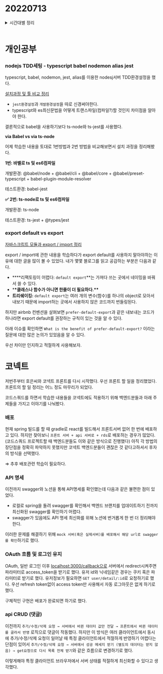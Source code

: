 # 20220713

<details>
<summary>시간대별 정리</summary>

### 오전

gitbook

- babel 정리
- 모듈 정리
- export / export default / import

jest, nodejs, typescript 환경설정

jest module 에러 해결

### 오후

nodejs - jest, typescript,nodemon,babel 세팅 마무리

- babel vs typescrip 컴파일 비교

### 저녁

코넥트

- 회의

</details>
<br>

# 개인공부

### nodejs TDD세팅 - typescript babel nodemon alias jest

typescript, babel, nodemon, jest, alias를 이용한 nodesj서버 TDD환경설정을 했다.

[설치과정 및 툴 비교 정리](https://kimyouknow.gitbook.io/til/js/node-js/nodejs-jest-typescript-nodemon-babel)

- `jest환경설정`과 `개발환경설정`을 따로 신경써야한다.
- typescript와 es최신문법을 어떻게 트랜스파일(컴파일?)할 것인지 차이점을 알아야 한다.

결론적으로 babel을 사용하기보다 ts-node와 ts-jest를 사용했다.

**via Babel vs via ts-node**

어제 학습한 내용을 토대로 1번방법과 2번 방법을 비교해보면서 설치 과정을 정리해봤다.

**1번: 바벨로 ts 및 es6컴파일**

개발환경: @babel/node + @babel/cli + @babel/core + @babel/preset-typescript + babel-plugin-module-resolver

테스트환경: babel-jest

**✅ 2번: ts-node로 ts 및 es6컴파일**

개발환경: ts-node

테스트환경: ts-jest + @types/jest

### export default vs export

[자바스크립트 모듈과 export / import 정리](https://kimyouknow.gitbook.io/til/js/undefined/export-import)

export / import에 관한 내용을 학습하다가 export default를 사용하지 말아야하는 이유에 대한 글을 많이 볼 수 있었다. 내가 몇몇 블로그를 읽고 공감하는 부분은 다음과 같다.

- \***\*리팩토링이 어렵다: `default export`**는 가져다 쓰는 곳에서 네이밍을 바꿔서 쓸 수 있다.
- \***\*클래스나 함수가 아니면 한줄이 더 필요하다.\*\***
- **트리쉐이킹:** `default export`는 여러 개의 변수(함수)를 하나의 object로 모아서 내보기 때문에 import하는 곳에서 사용하지 않은 코드까지 번들링된다.

하지만 airbnb 컨벤션을 살펴보면 `prefer-default-export`과 같은 내보내는 코드가 하나라면 export default를 권장하는 규칙이 있는 것을 알 수 있다.

아래 이슈를 확인하면 `What is the benefit of prefer-default-export?` 이라는 질문에 대한 많은 논의가 있었음을 알 수 있다.

우선 차이만 인지하고 적절하게 사용해보자.

# 코넥트

저번주부터 호은씨와 코넥트 프론트를 다시 시작했다. 우선 프론트 할 일을 정리했었다. 프론트의 할 일 정리는 어느 정도 마무리가 되었다.

코드스쿼드를 하면서 학습한 내용들을 코넥트에도 적용하기 위해 백엔드분들과 아래 주제들을 가지고 이야기를 나눠봤다.

### 배포

현재 spring 빌드를 할 때 gradle로 react를 빌드해서 프론트서버 없어 한 번에 배포하고 있다. 하지만 찾아보니 `프론트 서버 + api 서버로 + rds`로 배포하는 경우가 많았다. (코드스쿼드 프로젝트할 때 백엔드분들도 이와 같은 방식으로 진행했다) 아직 각 방법의 장단점을 정확히 파악하지 못했지만 코넥트 백엔드분들이 괜찮은 것 같다고하셔서 후자의 방식을 선택했다.

⇒ 추후 배포관련 학습이 필요하다.

### API 명세

이전까지 swagger와 노션을 통해 API명세를 확인했는데 다음과 같은 불편한 점이 있었다.

- 로컬로 spring을 돌려 swagger를 확인해서 백엔드 브랜치를 업데이트하기 전까지 최신화된 swagger를 확인하기 어렵다.
- swagger가 있음에도 API 명세 최신화를 위해 노션에 번거롭게 한 번 더 정리해야한다.

이러한 문제를 해결하기 위해 `mock 서버(혹은 실제서버)를 배포해서 해당 url로 swagger를 확인`하기로 했다.

### OAuth 흐름 및 로그인 유지

OAuth, 일반 로그인 이후 [localhost:3000/callback으로](http://localhost:3000/callback으로) 서버에서 redirect시켜주면 파라미터로 access_token을 받기로 했다. 유저 id와 닉네임같은 경우는 쿠키 혹은 파라미터로 받기로 했다. 유저정보가 필요하면 `GET user/detail/:id`로 요청하기로 했다. 우선 refresh token없이 access token만 사용해서 자동 로그아웃은 없게 하기로 했다.

구체적인 구현은 배포가 완료되면 하기로 했다.

### api CRUD (댓글)

이전까지 `추가/수정/삭제 요청 → 서버에서 바뀐 데이터 값만 전달 → 프론트에서 바뀐 데이터를 골라서 반영` 로직으로 댓글이 작동했다. 하지만 이 방식은 여러 클라이언트에서 동시에 추가/수정/삭제 요청이 일어날 때 특정 클라이언트에서 적절하게 반영하기 어렵다는 단점이 있어서 `추가/수정/삭제 요청 → 서버에서 성공 메세지 받기 (별도의 데이터는 받지 않음) → get요청으로 다시 목록 전체 받기`와 같은 흐름으로 변경하기로 했다.

이렇게해야 특정 클라이언트 브라우저에서 서버 상태를 적절하게 최신화할 수 있다고 생각했다.
